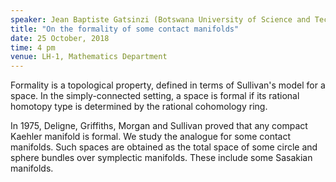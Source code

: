 ```yaml
---
speaker: Jean Baptiste Gatsinzi (Botswana University of Science and Technology, Botswana)
title: "On the formality of some contact manifolds"
date: 25 October, 2018
time: 4 pm
venue: LH-1, Mathematics Department
---
```


Formality is a topological property, defined in terms of Sullivan's model for a space. In the simply-connected setting, a space is formal if its rational homotopy type is determined by the rational cohomology ring.



In 1975, Deligne, Griffiths, Morgan and Sullivan proved that any compact Kaehler manifold is  formal. We study  the analogue for some contact manifolds. Such  spaces are obtained  as  the total space of some circle and sphere bundles over symplectic manifolds. These  include some Sasakian manifolds.
